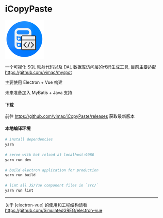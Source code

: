 # iCopyPaste

<img src="https://github.com/vimac/iCopyPaste/raw/master/build/icons/256x256.png" width="128" height="128" alt="Main Icon"/>

一个可视化 SQL 映射代码以及 DAL 数据库访问层的代码生成工具, 目前主要适配 https://github.com/vimac/myspot

主要使用 Electron + Vue 构建

未来准备加入 MyBatis + Java 支持

#### 下载

前往 https://github.com/vimac/iCopyPaste/releases 获取最新版本

#### 本地编译环境

``` bash
# install dependencies
yarn

# serve with hot reload at localhost:9080
yarn run dev

# build electron application for production
yarn run build

# lint all JS/Vue component files in `src/`
yarn run lint

```

---

关于 [electron-vue] 的使用和工程结构请看 https://github.com/SimulatedGREG/electron-vue
